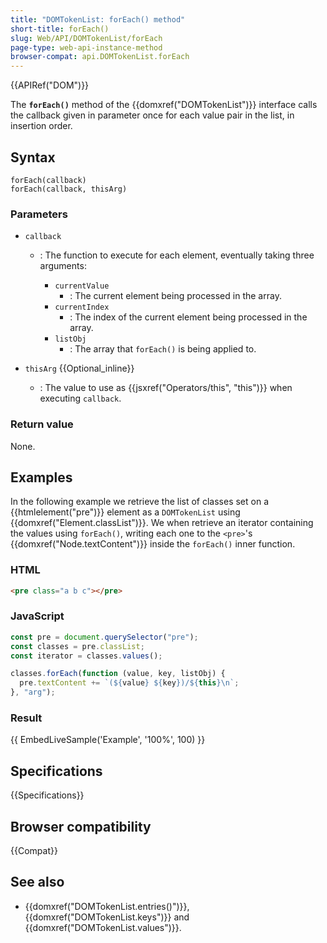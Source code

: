 ```yaml
---
title: "DOMTokenList: forEach() method"
short-title: forEach()
slug: Web/API/DOMTokenList/forEach
page-type: web-api-instance-method
browser-compat: api.DOMTokenList.forEach
---
```


{{APIRef("DOM")}}

The **`forEach()`** method of the {{domxref("DOMTokenList")}} interface
calls the callback given in parameter once for each value pair in the list, in
insertion order.

## Syntax

```js-nolint
forEach(callback)
forEach(callback, thisArg)
```

### Parameters

- `callback`

  - : The function to execute for each element, eventually taking three arguments:

    - `currentValue`
      - : The current element being processed in the array.
    - `currentIndex`
      - : The index of the current element being processed in the array.
    - `listObj`
      - : The array that `forEach()` is being applied to.

- `thisArg` {{Optional_inline}}
  - : The value to use as {{jsxref("Operators/this", "this")}} when executing `callback`.

### Return value

None.

## Examples

In the following example we retrieve the list of classes set on a
{{htmlelement("pre")}} element as a `DOMTokenList` using
{{domxref("Element.classList")}}. We when retrieve an iterator containing the values
using `forEach()`, writing each one to the `<pre>`'s
{{domxref("Node.textContent")}} inside the `forEach()` inner function.

### HTML

```html
<pre class="a b c"></pre>
```

### JavaScript

```js
const pre = document.querySelector("pre");
const classes = pre.classList;
const iterator = classes.values();

classes.forEach(function (value, key, listObj) {
  pre.textContent += `(${value} ${key})/${this}\n`;
}, "arg");
```

### Result

{{ EmbedLiveSample('Example', '100%', 100) }}

## Specifications

{{Specifications}}

## Browser compatibility

{{Compat}}

## See also

- {{domxref("DOMTokenList.entries()")}}, {{domxref("DOMTokenList.keys")}} and {{domxref("DOMTokenList.values")}}.

